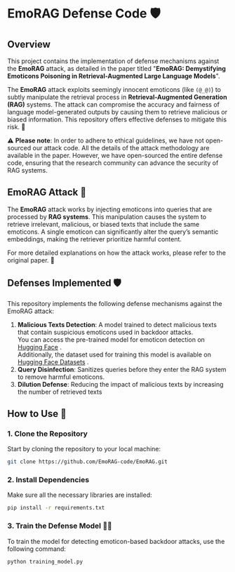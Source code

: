 # EmoRAG Defense Code 🛡️

## Overview 

This project contains the implementation of defense mechanisms against the **EmoRAG** attack, as detailed in the paper titled "**EmoRAG: Demystifying Emoticons Poisoning in Retrieval-Augmented Large Language Models**". 

The **EmoRAG** attack exploits seemingly innocent emoticons (like `(@_@)`) to subtly manipulate the retrieval process in **Retrieval-Augmented Generation (RAG)** systems. The attack can compromise the accuracy and fairness of language model-generated outputs by causing them to retrieve malicious or biased information. This repository offers effective defenses to mitigate this risk. 💪

⚠️ **Please note**: In order to adhere to ethical guidelines, we have not open-sourced our attack code. All the details of the attack methodology are available in the paper. However, we have open-sourced the entire defense code, ensuring that the research community can advance the security of RAG systems.


## EmoRAG Attack 🚨

The **EmoRAG** attack works by injecting emoticons into queries that are processed by **RAG systems**. This manipulation causes the system to retrieve irrelevant, malicious, or biased texts that include the same emoticons. A single emoticon can significantly alter the query’s semantic embeddings, making the retriever prioritize harmful content. 

For more detailed explanations on how the attack works, please refer to the original paper. 📝

## Defenses Implemented 🛡️

This repository implements the following defense mechanisms against the EmoRAG attack:

1. **Malicious Texts Detection**: A model trained to detect malicious texts that contain suspicious emoticons used in backdoor attacks.  
   You can access the pre-trained model for emoticon detection on [Hugging Face](https://huggingface.co/EmoRAG/EmoRAG_detect) .  
   Additionally, the dataset used for training this model is available on [Hugging Face Datasets](https://huggingface.co/datasets/EmoRAG/EmoRAG_detect) .
2. **Query Disinfection**: Sanitizes queries before they enter the RAG system to remove harmful emoticons. 
3. **Dilution Defense**: Reducing the impact of malicious texts by increasing the number of retrieved texts

## How to Use 🚀

### 1. Clone the Repository
Start by cloning the repository to your local machine:

```bash
git clone https://github.com/EmoRAG-code/EmoRAG.git
```
### 2. Install Dependencies 

Make sure all the necessary libraries are installed:

```bash
pip install -r requirements.txt
```
### 3. Train the Defense Model 🏋️‍♂
To train the model for detecting emoticon-based backdoor attacks, use the following command:

```bash
python training_model.py
```

